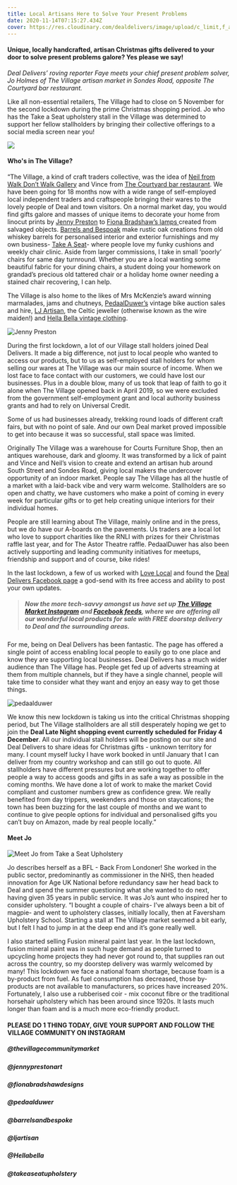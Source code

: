 ```yaml
---
title: Local Artisans Here to Solve Your Present Problems
date: 2020-11-14T07:15:27.434Z
cover: https://res.cloudinary.com/dealdelivers/image/upload/c_limit,f_auto,q_80,w_500/v1605339561/the-village-community-market_jsrg5r.png
---
```

#### Unique, locally handcrafted, artisan Christmas gifts delivered to your door to solve present problems galore? Yes please we say!

*Deal Delivers’ roving reporter Faye meets your chief present problem solver, Jo Holmes of The Village artisan market in Sondes Road, opposite The Courtyard bar restaurant.*

Like all non-essential retailers, The Village had to close on 5 November for the second lockdown during the prime Christmas shopping period. Jo who has the Take a Seat upholstery stall in the Village was determined to support her fellow stallholders by bringing their collective offerings to a social media screen near you!

![](https://res.cloudinary.com/dealdelivers/image/upload/c_limit,f_auto,q_80,w_500/v1605340340/village_community_market_zer2xf.png)

#### Who's in The Village?

“The Village, a kind of craft traders collective, was the idea of [Neil from Walk Don’t Walk Gallery](https://www.dontwalkwalkgallery.com/) and Vince from [The Courtyard bar restaurant](https://www.thecourtyarddeal.co.uk/). We have been going for 18 months now with a wide range of self-employed local independent traders and craftspeople bringing their wares to the lovely people of Deal and town visitors. On a normal market day, you would find gifts galore and masses of unique items to decorate your home from linocut prints by [Jenny Preston](https://www.instagram.com/jennyprestonart/) to [Fiona Bradshaw’s lamps ](https://www.instagram.com/fionabradshawdesigns/)created from salvaged objects. [Barrels and Bespoak](https://www.instagram.com/barrelsandbespoak/) make rustic oak creations from old whiskey barrels for personalised interior and exterior furnishings and my own business- [Take A Seat](https://www.instagram.com/takeaseatupholstery/)- where people love my funky cushions and weekly chair clinic. Aside from larger commissions, I take in small ‘poorly’ chairs for same day turnround. Whether you are a local wanting some beautiful fabric for your dining chairs, a student doing your homework on grandad’s precious old tattered chair or a holiday home owner needing a stained chair recovering, I can help.

The Village is also home to the likes of Mrs McKenzie’s award winning marmalades, jams and chutneys, [PedaalDuwer’s](https://www.instagram.com/pedaalduwer/) vintage bike auction sales and hire, [LJ Artisan](https://www.instagram.com/ljartisan/), the Celtic jeweller (otherwise known as the wire maiden!) and [Hella Bella vintage clothing](https://www.instagram.com/hella_bella_thrifting/).

![Jenny Preston](https://res.cloudinary.com/dealdelivers/image/upload/c_limit,f_auto,q_80,w_500/v1605339933/jenny-preston_rz60ww.png "Credit: Jenny Preston Art")

During the first lockdown, a lot of our Village stall holders joined Deal Delivers. It made a big difference, not just to local people who wanted to access our products, but to us as self-employed stall holders for whom selling our wares at The Village was our main source of income. When we lost face to face contact with our customers, we could have lost our businesses. Plus in a double blow, many of us took that leap of faith to go it alone when The Village opened back in April 2019, so we were excluded from the government self-employment grant and local authority business grants and had to rely on Universal Credit.

Some of us had businesses already, trekking round loads of different craft fairs, but with no point of sale. And our own Deal market proved impossible to get into because it was so successful, stall space was limited.

Originally The Village was a warehouse for Courts Furniture Shop, then an antiques warehouse, dark and gloomy. It was transformed by a lick of paint and Vince and Neil’s vision to create and extend an artisan hub around South Street and Sondes Road, giving local makers the undercover opportunity of an indoor market. People say The Village has all the hustle of a market with a laid-back vibe and very warm welcome. Stallholders are so open and chatty, we have customers who make a point of coming in every week for particular gifts or to get help creating unique interiors for their individual homes.

People are still learning about The Village, mainly online and in the press, but we do have our A-boards on the pavements. Us traders are a local lot who love to support charities like the RNLI with prizes for their Christmas raffle last year, and for The Astor Theatre raffle. PedaalDuwer has also been actively supporting and leading community initiatives for meetups, friendship and support and of course, bike rides!

In the last lockdown, a few of us worked with [Love Local](https://www.facebook.com/lovelocaldeal1) and found the [Deal Delivers Facebook page](https://www.facebook.com/dealdelivers) a god-send with its free access and ability to post your own updates.

> ##### Now the more tech-savvy amongst us have set up [The Village Market Instagram](https://www.instagram.com/thevillagecommunitymarket/) and [Facebook feeds](https://www.facebook.com/thevillagecommunitymarket), where we are offering all our wonderful local products for sale with FREE doorstep delivery to Deal and the surrounding areas.

For me, being on Deal Delivers has been fantastic. The page has offered a single point of access enabling local people to easily go to one place and know they are supporting local businesses. Deal Delivers has a much wider audience than The Village has. People get fed up of adverts streaming at them from multiple channels, but if they have a single channel, people will take time to consider what they want and enjoy an easy way to get those things.

![pedaalduwer](https://res.cloudinary.com/dealdelivers/image/upload/c_limit,f_auto,q_80,w_500/v1605340208/pedalduwee_ie8c8j.png "Credit: Pedaalduwer")

We know this new lockdown is taking us into the critical Christmas shopping period, but The Village stallholders are all still desperately hoping we get to join the **Deal Late Night shopping event currently scheduled for Friday 4 December**. All our individual stall holders will be posting on our site and Deal Delivers to share ideas for Christmas gifts - unknown territory for many. I count myself lucky I have work booked in until January that I can deliver from my country workshop and can still go out to quote. All stallholders have different pressures but are working together to offer people a way to access goods and gifts in as safe a way as possible in the coming months. We have done a lot of work to make the market Covid compliant and customer numbers grew as confidence grew. We really benefited from day trippers, weekenders and those on staycations; the town has been buzzing for the last couple of months and we want to continue to give people options for individual and personalised gifts you can’t buy on Amazon, made by real people locally.”

#### **Meet Jo**

![](https://res.cloudinary.com/dealdelivers/image/upload/c_limit,f_auto,q_80,w_500/v1605340262/image0_d8bcga.jpg "Meet Jo from Take a Seat Upholstery")

Jo describes herself as a BFL - Back From Londoner! She worked in the public sector, predominantly as commissioner in the NHS, then headed innovation for Age UK National before redundancy saw her head back to Deal and spend the summer questioning what she wanted to do next, having given 35 years in public service. It was Jo’s aunt who inspired her to consider upholstery. “I bought a couple of chairs- I’ve always been a bit of magpie- and went to upholstery classes, initially locally, then at Faversham Upholstery School. Starting a stall at The Village market seemed a bit early, but I felt I had to jump in at the deep end and it’s gone really well.

I also started selling Fusion mineral paint last year. In the last lockdown, fusion mineral paint was in such huge demand as people turned to upcycling home projects they had never got round to, that supplies ran out across the country, so my doorstep delivery was warmly welcomed by many! This lockdown we face a national foam shortage, because foam is a by-product from fuel. As fuel consumption has decreased, those by-products are not available to manufacturers, so prices have increased 20%. Fortunately, I also use a rubberised coir - mix coconut fibre or the traditional horsehair upholstery which has been around since 1920s. It lasts much longer than foam and is a much more eco-friendly product.

#### PLEASE DO 1 THING TODAY, GIVE YOUR SUPPORT AND FOLLOW THE VILLAGE COMMUNITY ON INSTAGRAM

##### @thevillagecommunitymarket

##### @jennyprestonart

##### @fionabradshawdesigns

##### @pedaalduwer

##### @barrelsandbespoke

##### @ljartisan

##### @Hellabella

##### @takeaseatupholstery